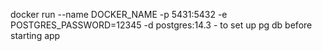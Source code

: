 docker run --name DOCKER_NAME -p 5431:5432 -e POSTGRES_PASSWORD=12345 -d postgres:14.3 - to set up pg db before starting app